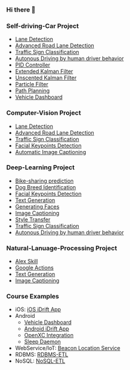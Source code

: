 ### Hi there 👋

<!--
**tooth2/tooth2** is a ✨ _special_ ✨ repository because its `README.md` (this file) appears on your GitHub profile.

Here are some ideas to get you started:

- 🔭 I’m currently working on Computer Vision, Deep learning (CNN, RNN/LSTM, GAN, etc) and Natural Language Processing with Python, C++, and JAVA.
- 🌱 I’m currently learning Autonomous car driving - Lidar sensor fusion, Point cloud, Localization , Path planning and  so on
- 👯 I’m looking to collaborate on ...
- 💬 Ask me about ...
- ⚡ Fun fact: ...
-->
### Self-driving-Car Project 
* [Lane Detection](https://github.com/tooth2/Lane_Line_Detection)
* [Advanced Road Lane Detection](https://github.com/tooth2/Road_Lane_Detection) 
* [Traffic Sign Classification](https://github.com/tooth2/Traffic_Sign_Classification) 
* [Autonous Driving by human driver behavior](https://github.com/tooth2/Autonomous_Driving)
* [PID Controller](https://github.com/tooth2/PID_Controller)
* [Extended Kalman Filter](https://github.com/tooth2/Extended-Kalman-Filter)
* [Unscented Kalman Filter](https://github.com/tooth2/Unscented-Kalman-Filter) 
* [Particle Filter](https://github.com/tooth2/Robot_Particle_Fillter)
* [Path Planning](https://github.com/tooth2/Path_Planning) 
* [Vehicle Dashboard](https://github.com/tooth2/VehicleDashboard)

### Computer-Vision Project 
* [Lane Detection](https://github.com/tooth2/Lane_Line_Detection)
* [Advanced Road Lane Detection](https://github.com/tooth2/Road_Lane_Detection) 
* [Traffic Sign Classification](https://github.com/tooth2/Traffic_Sign_Classification)
* [Facial Keypoints Detection](https://github.com/tooth2/Facial-KeyPoints-Detection)
* [Automatic Image Captioning](https://github.com/tooth2/Automatic-Image-Captioning) 

### Deep-Learning Project
* [Bike-sharing prediction](https://github.com/tooth2/Bike-Sharing-Prediction)
* [Dog Breed Identification](https://github.com/tooth2/Dog-Breed-Identification)
* [Facial Keypoints Detection](https://github.com/tooth2/Facial-KeyPoints-Detection) 
* [Text Generation](https://github.com/tooth2/TV-Script-Generation)
* [Generating Faces](https://github.com/tooth2/Celeb-Face-Generation)
* [Image Captioning](https://github.com/tooth2/Automatic-Image-Captioning) 
* [Style Transfer](https://github.com/tooth2/Artistic-Style-Transfer)
* [Traffic Sign Classification](https://github.com/tooth2/Traffic_Sign_Classification)
* [Autonous Driving by human driver behavior](https://github.com/tooth2/Autonomous_Driving)

### Natural-Lanuage-Processing Project 
* [Alex Skill](https://github.com/tooth2/AlexaSkill-Survey)
* [Google Actions](https://github.com/tooth2/GoogleActions)
* [Text Generation](https://github.com/tooth2/TV-Script-Generation)
* [Image Captioning](https://github.com/tooth2/Automatic-Image-Captioning) 

### Course Examples 
* iOS: [iOS iDrift App](https://github.com/tooth2/iDrift_iOS)
* Android
  * [Vehicle Dashboard](https://github.com/tooth2/VehicleDashboard)
  * [Android iDrift App](https://github.com/tooth2/iDrift_Android)
  * [OpenXC Integration](https://github.com/tooth2/TestOpenXC)
  * [Sleep Daemon](https://github.com/tooth2/SleepDaemon)
* WebService/IoT: [Beacon Location Service](https://github.com/tooth2/BeaconLocationService) 
* RDBMS: [RDBMS-ETL](https://github.com/tooth2/DM-RDBMS-ETL)
* NoSQL: [NoSQL-ETL](https://github.com/tooth2/DM-NoSQL-ETL)



